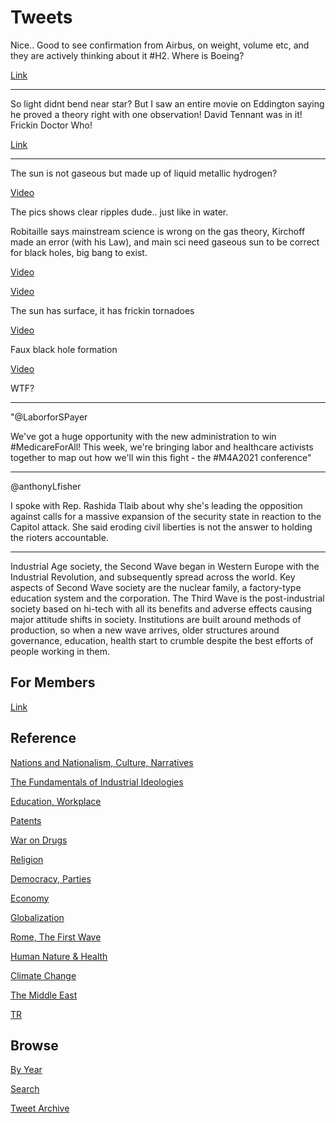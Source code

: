 # Tweets

Nice.. Good to see confirmation from Airbus, on weight, volume etc,
and they are actively thinking about it \#H2. Where is Boeing?

[Link](https://youtu.be/525YtyRi_Vc?t=342)

---

So light didnt bend near star? But I saw an entire movie on Eddington
saying he proved a theory right with one observation! David Tennant
was in it!  Frickin Doctor Who!

[Link](https://youtu.be/B_ixkOI4k8c?t=69)

---

The sun is not gaseous but made up of liquid metallic hydrogen?

[Video](https://youtu.be/Erql613GO_k)

The pics shows clear ripples dude.. just like in water.

Robitaille says mainstream science is wrong on the gas theory,
Kirchoff made an error (with his Law), and main sci need gaseous sun
to be correct for black holes, big bang to exist. 

[Video](https://youtu.be/NHOo3elX5-c?t=496)

[Video](https://youtu.be/5i6mCNgJNZs)

The sun has surface, it has frickin tornadoes

[Video](https://youtu.be/faywryDTmTE)

Faux black hole formation

[Video](https://youtu.be/cHGT0DgvhNM?t=119)

WTF?

---

"@LaborforSPayer

We've got a huge opportunity with the new administration to win
#MedicareForAll! This week, we're bringing labor and healthcare
activists together to map out how we'll win this fight - the #M4A2021
conference"

---

@anthonyLfisher

I spoke with Rep. Rashida Tlaib about why she's leading the opposition
against calls for a massive expansion of the security state in
reaction to the Capitol attack. She said eroding civil liberties is
not the answer to holding the rioters accountable.

---

Industrial Age society, the Second Wave began in Western Europe with
the Industrial Revolution, and subsequently spread across the
world. Key aspects of Second Wave society are the nuclear family, a
factory-type education system and the corporation. The Third Wave is
the post-industrial society based on hi-tech with all its benefits and
adverse effects causing major attitude shifts in society. Institutions
are built around methods of production, so when a new wave arrives,
older structures around governance, education, health start to crumble
despite the best efforts of people working in them.

## For Members

[Link](https://thirdwave-members.herokuapp.com)

## Reference

[Nations and Nationalism, Culture, Narratives](/2013/02/nations-and-nationalism.md)

[The Fundamentals of Industrial Ideologies](/2011/04/fundamentals-of-industrial-ideologies.md)

[Education, Workplace](2017/09/education-workplace.md)

[Patents](/2018/09/patents.md)

[War on Drugs](/2019/11/war-on-drugs.md)

[Religion](/2015/04/god-religion.md)

[Democracy, Parties](/2016/11/democracy.md)

[Economy](/2018/05/economy.md)

[Globalization](/2018/09/globalization.md)

[Rome, The First Wave](/2017/12/rome.md)

[Human Nature & Health](/2020/07/human-nature.md)

[Climate Change](/2018/12/climate.md)

[The Middle East](/2019/07/middleeast.md)

[TR](../tr)

## Browse

[By Year](years.md)

[Search](search.html)

[Tweet Archive](/tweets/README.md)


